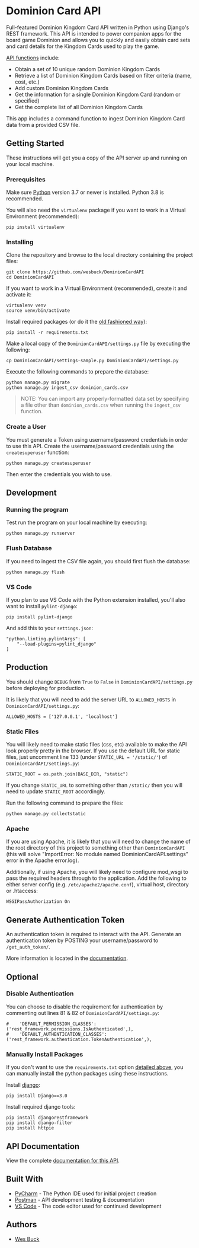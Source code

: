 # Dominion Card API

Full-featured Dominion Kingdom Card API written in Python using Django's REST framework. 
This API is intended to power companion apps for the board game Dominion and allows you to quickly 
and easily obtain card sets and card details for the Kingdom Cards used to play the game.

[API functions](https://documenter.getpostman.com/view/5603098/RWguxcDR) include:
* Obtain a set of 10 unique random Dominion Kingdom Cards
* Retrieve a list of Dominion Kingdom Cards based on filter criteria (name, cost, etc.)
* Add custom Dominion Kingdom Cards
* Get the information for a single Dominion Kingdom Card (random or specified)
* Get the complete list of all Dominion Kingdom Cards

This app includes a command function to ingest Dominion Kingdom Card data from a provided CSV file.

## Getting Started

These instructions will get you a copy of the API server up and running on your local machine.

### Prerequisites

Make sure [Python](https://www.python.org/downloads/) version 3.7 or newer is installed. Python 3.8 is recommended.

You will also need the `virtualenv` package if you want to work in a Virtual Environment (recommended):
```
pip install virtualenv 
```

### Installing

Clone the repository and browse to the local directory containing the project files:
```
git clone https://github.com/wesbuck/DominionCardAPI
cd DominionCardAPI
```

If you want to work in a Virtual Environment (recommended), create it and activate it:

```
virtualenv venv
source venv/bin/activate
```

Install required packages (or do it the [old fashioned way](#manually-install-packages)):

```
pip install -r requirements.txt
```

Make a local copy of the `DominionCardAPI/settings.py` file by executing the following:
```
cp DominionCardAPI/settings-sample.py DominionCardAPI/settings.py
```

Execute the following commands to prepare the database:
```
python manage.py migrate
python manage.py ingest_csv dominion_cards.csv
```

>NOTE: You can import any properly-formatted data set by specifying a file other than `dominion_cards.csv` when running the `ingest_csv` function.

### Create a User

You must generate a Token using username/password credentials in order to use this API. 
Create the username/password credentials using the `createsuperuser` function: 
```
python manage.py createsuperuser
```

Then enter the credentials you wish to use.

## Development

### Running the program

Test run the program on your local machine by executing:
```
python manage.py runserver
```

### Flush Database
If you need to ingest the CSV file again, you should first flush the database:
```
python manage.py flush
```

### VS Code

If you plan to use VS Code with the Python extension installed, you'll also want to install `pylint-django`:
```
pip install pylint-django
```
And add this to your `settings.json`:
```
"python.linting.pylintArgs": [
    "--load-plugins=pylint_django"
]
```

## Production

You should change `DEBUG` from `True` to `False` in `DominionCardAPI/settings.py` before deploying for production.

It is likely that you will need to add the server URL to `ALLOWED_HOSTS` in `DominionCardAPI/settings.py`:
```
ALLOWED_HOSTS = ['127.0.0.1', 'localhost']
```

### Static Files

You will likely need to make static files (css, etc) available to make the API look properly pretty in the browser. If you use the default URL for static files, just uncomment line 133 (under `STATIC_URL = '/static/'`) of `DominionCardAPI/settings.py`:

```
STATIC_ROOT = os.path.join(BASE_DIR, "static")
```

If you change `STATIC_URL` to something other than `/static/` then you will need to update `STATIC_ROOT` accordingly.

Run the following command to prepare the files:
```
python manage.py collectstatic
```

### Apache

If you are using Apache, it is likely that you will need to change the name of the root directory of this project to something other than `DominionCardAPI` (this will solve "ImportError: No module named DominionCardAPI.settings" error in the Apache error.log).

Additionally, if using Apache, you will likely need to configure mod_wsgi to pass the required headers through to the application. Add the following to either server config (e.g. `/etc/apache2/apache.conf`), virtual host, directory or .htaccess:
```
WSGIPassAuthorization On
```

## Generate Authentication Token

An authentication token is required to interact with the API. 
Generate an authentication token by POSTING your username/password to 
`/get_auth_token/`.

More information is located in the 
[documentation](https://documenter.getpostman.com/view/5603098/RWguxcDR).


## Optional

### Disable Authentication

You can choose to disable the requirement for authentication by commenting out lines 81 & 82 of `DominionCardAPI/settings.py`:
```
#    'DEFAULT_PERMISSION_CLASSES': ('rest_framework.permissions.IsAuthenticated',),
#    'DEFAULT_AUTHENTICATION_CLASSES': ('rest_framework.authentication.TokenAuthentication',),
```
### Manually Install Packages

If you don't want to use the `requirements.txt` option [detailed above](#installing), you can manually install the python packages using these instructions.

Install [django](https://www.djangoproject.com/download/):
```
pip install Django==3.0
```

Install required django tools: 
```
pip install djangorestframework
pip install django-filter
pip install httpie
```

## API Documentation

View the complete [documentation for this API](https://documenter.getpostman.com/view/5603098/RWguxcDR).

## Built With

* [PyCharm](https://www.jetbrains.com/pycharm/) - The Python IDE used for initial project creation
* [Postman](https://www.getpostman.com/) - API development testing & documentation
* [VS Code](https://code.visualstudio.com/) - The code editor used for continued development

## Authors

* [Wes Buck](https://github.com/wesbuck)

